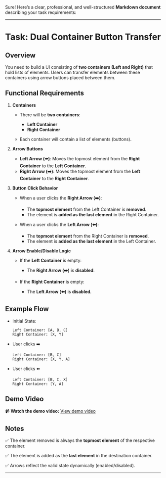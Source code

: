Sure! Here’s a clear, professional, and well-structured **Markdown document** describing your task requirements:

---

# Task: Dual Container Button Transfer

## Overview

You need to build a UI consisting of **two containers (Left and Right)** that hold lists of elements. Users can transfer elements between these containers using arrow buttons placed between them.

## Functional Requirements

1. **Containers**

   - There will be **two containers**:

     - **Left Container**
     - **Right Container**

   - Each container will contain a list of elements (buttons).

2. **Arrow Buttons**

   - **Left Arrow (⬅️)**: Moves the topmost element from the **Right Container** to the **Left Container**.
   - **Right Arrow (➡️)**: Moves the topmost element from the **Left Container** to the **Right Container**.

3. **Button Click Behavior**

   - When a user clicks the **Right Arrow (➡️)**:

     - The **topmost element** from the Left Container is **removed**.
     - The element is **added as the last element** in the Right Container.

   - When a user clicks the **Left Arrow (⬅️)**:

     - The **topmost element** from the Right Container is **removed**.
     - The element is **added as the last element** in the Left Container.

4. **Arrow Enable/Disable Logic**

   - If the **Left Container** is empty:

     - The **Right Arrow (➡️)** is **disabled**.

   - If the **Right Container** is empty:

     - The **Left Arrow (⬅️)** is **disabled**.

## Example Flow

- Initial State:

  ```
  Left Container: [A, B, C]
  Right Container: [X, Y]
  ```

- User clicks ➡️

  ```
  Left Container: [B, C]
  Right Container: [X, Y, A]
  ```

- User clicks ⬅️

  ```
  Left Container: [B, C, X]
  Right Container: [Y, A]
  ```

## Demo Video

📹 **Watch the demo video:**
[View demo video](./demo.mov)

## Notes

✅ The element removed is always the **topmost element** of the respective container.

✅ The element is added as the **last element** in the destination container.

✅ Arrows reflect the valid state dynamically (enabled/disabled).

---
